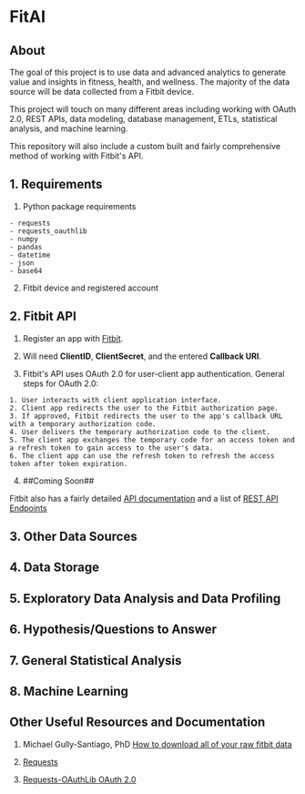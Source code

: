 # FitAI

## About
The goal of this project is to use data and advanced analytics to generate value and insights in fitness, health, and wellness. The majority of the data source will be data collected from a Fitbit device. 

This project will touch on many different areas including working with OAuth 2.0, REST APIs, data modeling, database management, ETLs, statistical analysis, and machine learning.

This repository will also include a custom built and fairly comprehensive method of working with Fitbit's API.

## 1. Requirements

1. Python package requirements
```
- requests
- requests_oauthlib
- numpy
- pandas
- datetime
- json
- base64
```
2. Fitbit device and registered account

## 2. Fitbit API
1. Register an app with [Fitbit](https://dev.fitbit.com/apps/new).

2. Will need **ClientID**, **ClientSecret**, and the entered **Callback URI**.

3. Fitbit's API uses OAuth 2.0 for user-client app authentication. General steps for OAuth 2.0:
```
1. User interacts with client application interface.
2. Client app redirects the user to the Fitbit authorization page. 
3. If approved, Fitbit redirects the user to the app's callback URL with a temporary authorization code.
4. User delivers the temporary authorization code to the client.
5. The client app exchanges the temporary code for an access token and a refresh token to gain access to the user's data.
6. The client app can use the refresh token to refresh the access token after token expiration.
```
4. ##Coming Soon##

Fitbit also has a fairly detailed [API documentation](https://dev.fitbit.com/build/reference/web-api/basics/)
and a list of [REST API Endpoints](https://dev.fitbit.com/build/reference/web-api/explore/)

## 3. Other Data Sources

## 4. Data Storage

## 5. Exploratory Data Analysis and Data Profiling

## 6. Hypothesis/Questions to Answer

## 7. General Statistical Analysis

## 8. Machine Learning

## Other Useful Resources and Documentation
1. Michael Gully-Santiago, PhD [How to download all of your raw fitbit data](https://towardsdatascience.com/how-to-download-all-of-your-raw-fitbit-data-d5bcf139d7ed)

2. [Requests](https://2.python-requests.org/en/master/user/quickstart/)

3. [Requests-OAuthLib OAuth 2.0](https://requests-oauthlib.readthedocs.io/en/latest/oauth2_workflow.html)




